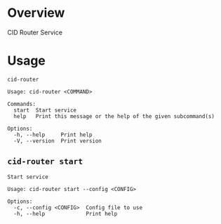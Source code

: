 # Overview

CID Router Service

# Usage

```present cargo run -- --help
cid-router

Usage: cid-router <COMMAND>

Commands:
  start  Start service
  help   Print this message or the help of the given subcommand(s)

Options:
  -h, --help     Print help
  -V, --version  Print version
```

## `cid-router start`

```present cargo run -- start --help
Start service

Usage: cid-router start --config <CONFIG>

Options:
  -c, --config <CONFIG>  Config file to use
  -h, --help             Print help
```